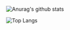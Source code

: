 

![Anurag's github stats](https://github-readme-stats.vercel.app/api?username=marjia-anee&show_icons=true&theme=radical)


![Top Langs](https://github-readme-stats.vercel.app/api/top-langs/?username=marjia-anee)
